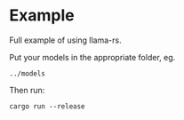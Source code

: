 # Example

Full example of using llama-rs.

Put your models in the appropriate folder, eg.
    
    ../models

Then run:

    cargo run --release



